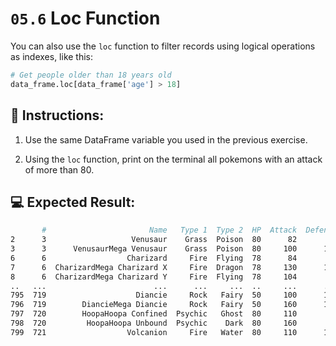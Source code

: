 # `05.6` Loc Function 

You can also use the `loc` function to filter records using logical operations as indexes, like this:

```python
# Get people older than 18 years old
data_frame.loc[data_frame['age'] > 18]
```

## 📝 Instructions:

1. Use the same DataFrame variable you used in the previous exercise.

2. Using the `loc` function, print on the terminal all pokemons with an attack of more than 80.

## 💻 Expected Result:

```bash
       #                       Name   Type 1  Type 2  HP  Attack  Defense  Sp. Atk  Sp. Def  Speed  Generation  Legendary
2      3                   Venusaur    Grass  Poison  80      82       83      100      100     80           1      False
3      3      VenusaurMega Venusaur    Grass  Poison  80     100      123      122      120     80           1      False
6      6                  Charizard     Fire  Flying  78      84       78      109       85    100           1      False
7      6  CharizardMega Charizard X     Fire  Dragon  78     130      111      130       85    100           1      False
8      6  CharizardMega Charizard Y     Fire  Flying  78     104       78      159      115    100           1      False
..   ...                        ...      ...     ...  ..     ...      ...      ...      ...    ...         ...        ...
795  719                    Diancie     Rock   Fairy  50     100      150      100      150     50           6       True
796  719        DiancieMega Diancie     Rock   Fairy  50     160      110      160      110    110           6       True
797  720        HoopaHoopa Confined  Psychic   Ghost  80     110       60      150      130     70           6       True
798  720         HoopaHoopa Unbound  Psychic    Dark  80     160       60      170      130     80           6       True
799  721                  Volcanion     Fire   Water  80     110      120      130       90     70           6       True
```
